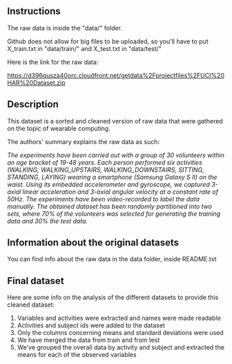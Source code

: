 ## Instructions

The raw data is inside the "data/" folder.

Github does not allow for big files to be uploaded, so you'll have to put X_train.txt in "data/train/" and X_test.txt in "data/test/"

Here is the link for the raw data:

https://d396qusza40orc.cloudfront.net/getdata%2Fprojectfiles%2FUCI%20HAR%20Dataset.zip


## Description

This dataset is a sorted and cleaned version of raw data that were gathered on the topic of wearable computing.

The authors' summary explains the raw data as such:

*The experiments have been carried out with a group of 30 volunteers within an age bracket of 19-48 years. Each person performed six activities (WALKING, WALKING_UPSTAIRS, WALKING_DOWNSTAIRS, SITTING, STANDING, LAYING) wearing a smartphone (Samsung Galaxy S II) on the waist. Using its embedded accelerometer and gyroscope, we captured 3-axial linear acceleration and 3-axial angular velocity at a constant rate of 50Hz. The experiments have been video-recorded to label the data manually. The obtained dataset has been randomly partitioned into two sets, where 70% of the volunteers was selected for generating the training data and 30% the test data.*


## Information about the original datasets

You can find info about the raw data in the data folder, inside README.txt

## Final dataset

Here are some info on the analysis of the different datasets to provide this cleaned dataset:
1. Variables and activities were extracted and names were made readable
2. Activities and subject ids were added to the dataset
3. Only the columns concerning means and standard deviations were used
4. We have merged the data from train and from test
5. We've grouped the overall data by activity and subject and extracted the means for each of the observed variables
